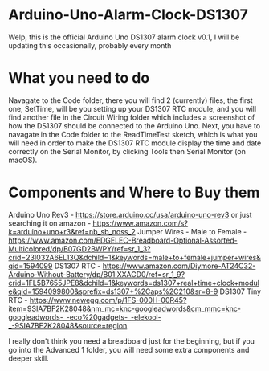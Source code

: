 # Arduino-Uno-Alarm-Clock-DS1307
Welp, this is the official Arduino Uno DS1307 alarm clock v0.1, I will be updating this occasionally, probably every month
# What you need to do
Navagate to the Code folder, there you will find 2 (currently) files, the first one, SetTime, will be you setting up your DS1307 RTC module, and you will find another file in the Circuit Wiring folder which includes a screenshot of how the DS1307 should be connected to the Arduino Uno.
Next, you have to navagate in the Code folder to the ReadTimeTest sketch, which is what you will need in order to make the DS1307 RTC module display the time and date correctly on the Serial Monitor, by clicking Tools then Serial Monitor (on macOS).
# Components and Where to Buy them
Arduino Uno Rev3 - https://store.arduino.cc/usa/arduino-uno-rev3 
or just searching it on amazon - https://www.amazon.com/s?k=arduino+uno+r3&ref=nb_sb_noss_2
Jumper Wires - Male to Female - https://www.amazon.com/EDGELEC-Breadboard-Optional-Assorted-Multicolored/dp/B07GD2BWPY/ref=sr_1_3?crid=23I032A6EL13Q&dchild=1&keywords=male+to+female+jumper+wires&qid=1594099
DS1307 RTC - https://www.amazon.com/Diymore-AT24C32-Arduino-Without-Battery/dp/B01IXXACD0/ref=sr_1_9?crid=1FL5B7655JPE8&dchild=1&keywords=ds1307+real+time+clock+module&qid=1594099800&sprefix=ds1307+%2Caps%2C210&sr=8-9
DS1307 Tiny RTC - https://www.newegg.com/p/1FS-000H-00R45?item=9SIA7BF2K28048&nm_mc=knc-googleadwords&cm_mmc=knc-googleadwords-_-eco%20gadgets-_-elekool-_-9SIA7BF2K28048&source=region

I really don't think you need a breadboard just for the beginning, but if you go into the Advanced 1 folder, you will need some extra components and deeper skill.
